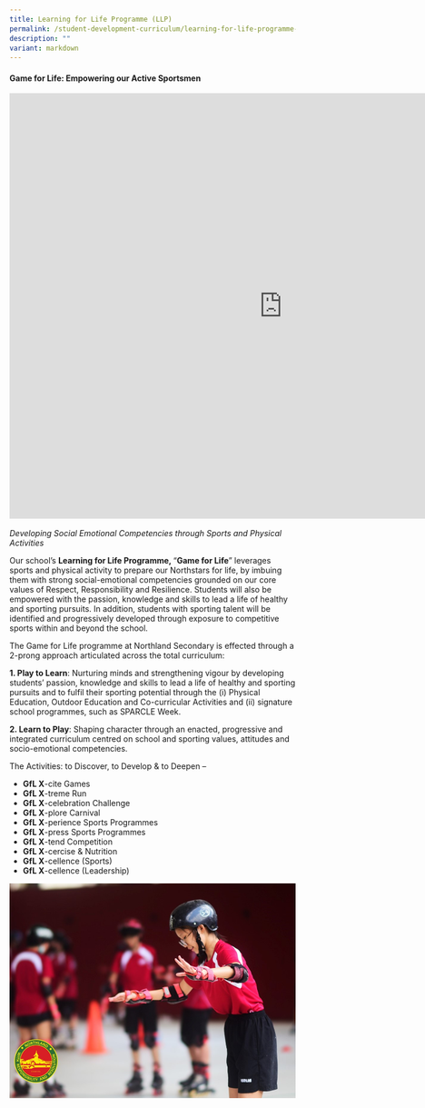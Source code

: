 ```yaml
---
title: Learning for Life Programme (LLP)
permalink: /student-development-curriculum/learning-for-life-programme-llp/
description: ""
variant: markdown
---
```

<h4><strong>Game for Life: Empowering our Active Sportsmen</strong></h4>
<iframe allowfullscreen="true" height="749" width="960" frameborder="0" src="https://docs.google.com/presentation/d/e/2PACX-1vRLAhvqfc4DSa3_2x1xyElUAI2WBKvXDYQmj-rcLrcUcgVg_ssNC0JUNUioGKXRnA/embed?start=true&amp;loop=true&amp;delayms=3000"></iframe>
<p><em>Developing Social Emotional Competencies through Sports and Physical Activities</em></p>
<p>Our school’s&nbsp;<strong>Learning for Life Programme,&nbsp;</strong>“<strong>Game for Life</strong>” leverages sports and physical activity to prepare our Northstars for life, by imbuing them with strong social-emotional competencies grounded on our core values of Respect, Responsibility and Resilience. Students will also be empowered with the passion, knowledge and skills to lead a life of healthy and sporting pursuits. In addition, students with sporting talent will be identified and progressively developed through exposure to competitive sports within and beyond the school.</p>
<p>The Game for Life programme at Northland Secondary is effected through a 2-prong approach articulated across the total curriculum:</p>
<p><strong>1. Play to Learn</strong>: Nurturing minds and strengthening vigour by&nbsp;developing students’ passion, knowledge and skills to lead a life of healthy and sporting pursuits and to fulfil their sporting potential through the (i) Physical Education, Outdoor Education and Co-curricular Activities and (ii) signature school programmes, such as SPARCLE Week.</p>
<p><strong>2. Learn to Play</strong>: Shaping character through an enacted, progressive and integrated curriculum centred on school and sporting values, attitudes and socio-emotional competencies.</p>
<p>The Activities: to Discover, to Develop &amp; to Deepen –</p>
<ul>
<li><strong>GfL X</strong>-cite Games</li>
<li><strong>GfL X</strong>-treme Run</li>
<li><strong>GfL X</strong>-celebration Challenge</li>
<li><strong>GfL X</strong>-plore Carnival</li>
<li><strong>GfL X</strong>-perience Sports Programmes</li>
<li><strong>GfL X</strong>-press Sports Programmes</li>
<li><strong>GfL X</strong>-tend Competition</li>
<li><strong>GfL X</strong>-cercise &amp; Nutrition</li>
<li><strong>GfL X</strong>-cellence (Sports)</li>
<li><strong>GfL X</strong>-cellence (Leadership)</li>
</ul>
<img src="/images/llp2.jpg">